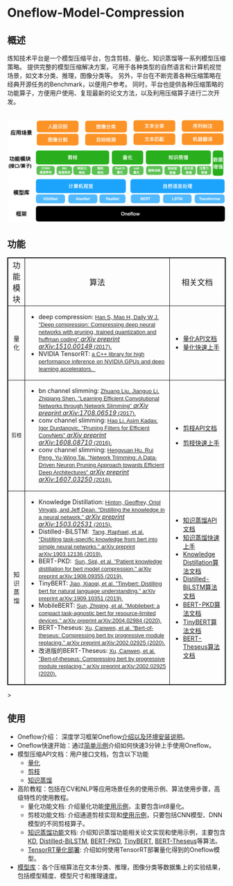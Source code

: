 # Oneflow-Model-Compression

## 概述
炼知技术平台是一个模型压缩平台，包含剪枝、量化、知识蒸馏等一系列模型压缩策略。
提供完整的模型压缩解决方案，可用于各种类型的自然语言和计算机视觉场景，如文本分类、推理，图像分类等。
另外，平台在不断完善各种压缩策略在经典开源任务的Benchmark，以便用户参考。
同时，平台也提供各种压缩策略的功能算子，方便用户使用、复现最新的论文方法，以及利用压缩算子进行二次开发。

<p align="center">
    <br>
    <img src="./docs/imgs/overview.png" width="600"/>
    <br>
<p>

## 功能

<table style="width:100%;" cellpadding="2" cellspacing="0" border="1" bordercolor="#000000">
	<tbody>
		<tr>
			<td style="text-align:center;">
				<span style="font-size:18px;">功能模块</span>
			</td>
			<td style="text-align:center;">
				<span style="font-size:18px;">算法</span>
			</td>
			<td style="text-align:center;">
				<span style="font-size:18px;">相关文档</span>
			</td>
		</tr>
		<tr>
			<td style="text-align:center;">
				量化
			</td>
			<td>
				<ul>
					<li>
                        <span>deep compression</span>:&nbsp;<a href="https://arxiv.org/pdf/1510.00149.pdf" target="_blank"><span style="color:#222222;font-family:Arial, sans-serif;font-size:13px;background-color:#FFFFFF;">Han S, Mao H, Dally W J. "Deep compression: Compressing deep neural networks with pruning, trained quantization and huffman coding"&nbsp;</span><i>arXiv preprint arXiv:1510.00149</i><span style="color:#222222;font-family:Arial, sans-serif;font-size:13px;background-color:#FFFFFF;">&nbsp;(2017).</span></a>
					</li>
					<li>
                        <span>NVIDIA TensorRT</span>:&nbsp;<a href="https://github.com/NVIDIA/TensorRT" target="_blank"><span style="color:#222222;font-family:Arial, sans-serif;font-size:13px;background-color:#FFFFFF;">a C++ library for high performance inference on NVIDIA GPUs and deep learning accelerators.&nbsp;</span><i></i><span style="color:#222222;font-family:Arial, sans-serif;font-size:13px;background-color:#FFFFFF;">&nbsp;</span></a>
					</li>					
				</ul>
			</td>
			<td>
				<ul>
					<li>
						<a href="./docs/API_quant.md" target="_blank">量化API文档</a>
					</li>
                    <li>
						<a href="./model_compress/quantization/tutorial.md" target="_blank">量化快速上手</a>
					</li>
				</ul>
			</td>
		</tr>
		<tr>
			<td style="text-align:center;">
				<span style="font-size:12px;">剪枝</span><span style="font-size:12px;"></span><br />
			</td>
			<td>
				<ul>
					<li>
                        <span>bn channel slimming</span>:&nbsp;<a href="https://arxiv.org/abs/1708.06519" target="_blank"><span style="color:#222222;font-family:Arial, sans-serif;font-size:13px;background-color:#FFFFFF;">Zhuang Liu, Jianguo Li, Zhiqiang Shen. "Learning Efficient Convolutional Networks through Network Slimming"&nbsp;</span><i>arXiv preprint arXiv:1708.06519</i><span style="color:#222222;font-family:Arial, sans-serif;font-size:13px;background-color:#FFFFFF;">&nbsp;(2017).</span></a>
					</li>
                    <li>
                        <span>conv channel slimming</span>:&nbsp;<a href="https://arxiv.org/abs/1608.08710" target="_blank"><span style="color:#222222;font-family:Arial, sans-serif;font-size:13px;background-color:#FFFFFF;">Hao Li, Asim Kadav, Igor Durdanovic. "Pruning Filters for Efficient ConvNets"&nbsp;</span><i>arXiv preprint arXiv:1608.08710</i><span style="color:#222222;font-family:Arial, sans-serif;font-size:13px;background-color:#FFFFFF;">&nbsp;(2016).</span></a>
					</li>
                    <li>
                        <span>conv channel slimming</span>:&nbsp;<a href="http://cn.arxiv.org/abs/1607.03250" target="_blank"><span style="color:#222222;font-family:Arial, sans-serif;font-size:13px;background-color:#FFFFFF;">Hengyuan Hu, Rui Peng, Yu-Wing Tai. "Network Trimming: A Data-Driven Neuron Pruning Approach towards Efficient Deep Architectures"&nbsp;</span><i>arXiv preprint arXiv:1607.03250</i><span style="color:#222222;font-family:Arial, sans-serif;font-size:13px;background-color:#FFFFFF;">&nbsp;(2016).</span></a>
					</li>
				</ul>
			</td>
			<td>
					<ul>
						<li>
							<a href="./docs/API_prune.md" target="_blank">剪枝API文档</a>
						</li>
					</ul>
					<ul>
						<li>
							<a href="./model_compress/ChannelSlimming" target="_blank">剪枝快速上手</a>
						</li>
					</ul>
			</td>
		</tr>
		<tr>
			<td style="text-align:center;">
				知识蒸馏
			</td>
			<td>
				<ul>
					<li>
						<span>Knowledge Distillation</span>:&nbsp;<a href="https://arxiv.org/abs/1503.02531" target="_blank"><span style="color:#222222;font-family:Arial, sans-serif;font-size:13px;background-color:#FFFFFF;">Hinton, Geoffrey, Oriol Vinyals, and Jeff Dean. "Distilling the knowledge in a neural network."&nbsp;</span><i>arXiv preprint arXiv:1503.02531</i><span style="color:#222222;font-family:Arial, sans-serif;font-size:13px;background-color:#FFFFFF;">&nbsp;(2015).</span></a>
					</li>
					<li>
						Distilled-BiLSTM:&nbsp;&nbsp;<a href="https://arxiv.org/abs/1903.12136" target="_blank"><span style="color:#222222;font-family:Arial, sans-serif;font-size:13px;background-color:#FFFFFF;">Tang, Raphael, et al. "Distilling task-specific knowledge from bert into simple neural networks." arXiv preprint arXiv:1903.12136 (2019).</span></a>
					</li>
					<li>
						BERT-PKD:&nbsp;&nbsp;<a href="https://arxiv.org/abs/1908.09355" target="_blank"><span style="color:#222222;font-family:Arial, sans-serif;font-size:13px;background-color:#FFFFFF;">Sun, Siqi, et al. "Patient knowledge distillation for bert model compression." arXiv preprint arXiv:1908.09355 (2019).</span></a>
					</li>
					<li>
						TinyBERT: <a href="https://arxiv.org/abs/1909.10351" target="_blank"><span style="color:#222222;font-family:Arial, sans-serif;font-size:13px;background-color:#FFFFFF;">Jiao, Xiaoqi, et al. "Tinybert: Distilling bert for natural language understanding." arXiv preprint arXiv:1909.10351 (2019).</span></a>
					</li>
					<li>
						MobileBERT: <a href="https://arxiv.org/abs/2004.02984" target="_blank"><span style="color:#222222;font-family:Arial, sans-serif;font-size:13px;background-color:#FFFFFF;">Sun, Zhiqing, et al. "Mobilebert: a compact task-agnostic bert for resource-limited devices." arXiv preprint arXiv:2004.02984 (2020).</span></a>
					</li>
					<li>
						BERT-Theseus: <a href="https://arxiv.org/abs/2002.02925" target="_blank"><span style="color:#222222;font-family:Arial, sans-serif;font-size:13px;background-color:#FFFFFF;">Xu, Canwen, et al. "Bert-of-theseus: Compressing bert by progressive module replacing." arXiv preprint arXiv:2002.02925 (2020).</span></a>
					</li>
					<li>
						改进版的BERT-Theseus: <a href="https://arxiv.org/abs/2002.02925" target="_blank"><span style="color:#222222;font-family:Arial, sans-serif;font-size:13px;background-color:#FFFFFF;">Xu, Canwen, et al. "Bert-of-theseus: Compressing bert by progressive module replacing." arXiv preprint arXiv:2002.02925 (2020).</span></a>
					</li>
				</ul>
			</td>
			<td>
				<ul>
					<li>
						<a href="./docs/API_knowledge_distill.md" target="_blank">知识蒸馏API文档</a>
					</li>
					<li>
					    <a href="./model_compress/distil" target="_blank">知识蒸馏快速上手</a>
                   </li>
                   <li>
					    <a href="./model_compress/distil/examples/knowledge_distillation/README.md" target="_blank">Knowledge Distillation算法文档</a>
                    </li>
                    <li>
					    <a href="./model_compress/distil/examples/distilled-bilstm/README.md" target="_blank">Distilled-BiLSTM算法文档</a>
                    </li>
                    <li>
					    <a href="./model_compress/distil/examples/bert-pkd/README.md" target="_blank">BERT-PKD算法文档</a>
                    </li>
                    <li>
					    <a href="./model_compress/distil/examples/tinybert/README.md" target="_blank">TinyBERT算法文档</a>
                    </li>
                    <li>
					    <a href="model_compress/distil/theseus/README.md" target="_blank">BERT-Theseus算法文档</a>
					</li>
				</ul>
			</td>
		</tr>
	</tbody>
</table>>


<br />

## 使用
- Oneflow介绍： 深度学习框架Oneflow[介绍以及环境安装说明](https://github.com/Oneflow-Inc/oneflow)。
- Oneflow快速开始：通过[简单示例](http://docs.oneflow.org/quick_start/quickstart_in_3_min.html)介绍如何快速3分钟上手使用Oneflow。
- 模型压缩API文档：用户接口文档，包含以下功能
    - [量化](./docs/API_quant.md)
    - [剪枝](./docs/API_prune.md)
    - [知识蒸馏](./docs/API_knowledge_distill.md)
- 高阶教程：包括在CV和NLP等应用场景任务的使用示例、算法使用步骤，高级特性的使用教程。
    - 量化功能文档: 介绍量化功能[使用示例](./model_compress/quantization/tutorial.md)，主要包含int8量化。
    - 剪枝功能文档:  介绍通道剪枝实现和[使用示例](./model_compress/ChannelSlimming/readme.md)，只要包括CNN模型、DNN模型的不同剪枝算子。
    - [知识蒸馏功能](./model_compress/distil)文档: 介绍知识蒸馏功能相关论文实现和使用示例，主要包含[KD](./model_compress/distil/examples/knowledge_distillation/README.md), [Distilled-BiLSTM](./model_compress/distil/examples/distilled-bilstm/README.md), [BERT-PKD](./model_compress/distil/examples/bert-pkd/README.md), [TinyBERT](./model_compress/distil/examples/tinybert/README.md), [BERT-Theseus](./model_compress/distil/theseus/README.md)等算法。
    - [TensorRT量化部署](./docs/API_quant.md): 介绍如何使用TensorRT部署量化得到的Oneflow模型。
- [模型库](./docs/model_zoo.md)：各个压缩算法在文本分类、推理，图像分类等数据集上的实验结果，包括模型精度、模型尺寸和推理速度。
